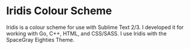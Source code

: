Iridis Colour Scheme
====================

Iridis is a colour scheme for use with Sublime Text 2/3. I developed it for working with Go, C++, HTML, and CSS/SASS. 
I use Iridis with the SpaceGray Eighties Theme.
